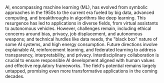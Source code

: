 AI, encompassing machine learning (ML), has evolved from symbolic approaches in the 1950s to the current era fueled by big data, advanced computing, and breakthroughs in algorithms like deep learning.  This resurgence has led to applications in diverse fields, from virtual assistants to autonomous vehicles.  However, challenges remain, including ethical concerns around bias, privacy, job displacement, and autonomous weapons; and technical hurdles like data needs, the "black box" nature of some AI systems, and high energy consumption.  Future directions involve explainable AI, reinforcement learning, and federated learning to address transparency, interpretability, and privacy.  Interdisciplinary collaboration is crucial to ensure responsible AI development aligned with human values and effective regulatory frameworks.  The field's potential remains largely untapped, promising even more transformative applications in the coming decades.